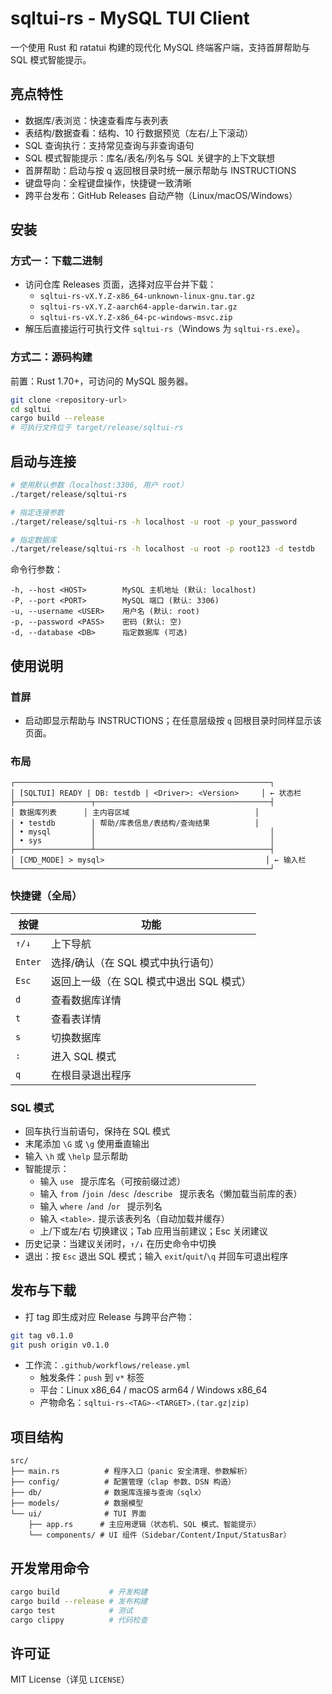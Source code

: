 # sqltui-rs - MySQL TUI Client

一个使用 Rust 和 ratatui 构建的现代化 MySQL 终端客户端，支持首屏帮助与 SQL 模式智能提示。

## 亮点特性

- 数据库/表浏览：快速查看库与表列表
- 表结构/数据查看：结构、10 行数据预览（左右/上下滚动）
- SQL 查询执行：支持常见查询与非查询语句
- SQL 模式智能提示：库名/表名/列名与 SQL 关键字的上下文联想
- 首屏帮助：启动与按 q 返回根目录时统一展示帮助与 INSTRUCTIONS
- 键盘导向：全程键盘操作，快捷键一致清晰
- 跨平台发布：GitHub Releases 自动产物（Linux/macOS/Windows）

## 安装

### 方式一：下载二进制

- 访问仓库 Releases 页面，选择对应平台并下载：
  - `sqltui-rs-vX.Y.Z-x86_64-unknown-linux-gnu.tar.gz`
  - `sqltui-rs-vX.Y.Z-aarch64-apple-darwin.tar.gz`
  - `sqltui-rs-vX.Y.Z-x86_64-pc-windows-msvc.zip`
- 解压后直接运行可执行文件 `sqltui-rs`（Windows 为 `sqltui-rs.exe`）。

### 方式二：源码构建

前置：Rust 1.70+，可访问的 MySQL 服务器。

```bash
git clone <repository-url>
cd sqltui
cargo build --release
# 可执行文件位于 target/release/sqltui-rs
```

## 启动与连接

```bash
# 使用默认参数（localhost:3306, 用户 root）
./target/release/sqltui-rs

# 指定连接参数
./target/release/sqltui-rs -h localhost -u root -p your_password

# 指定数据库
./target/release/sqltui-rs -h localhost -u root -p root123 -d testdb
```

命令行参数：

```
-h, --host <HOST>        MySQL 主机地址 (默认: localhost)
-P, --port <PORT>        MySQL 端口 (默认: 3306)
-u, --username <USER>    用户名 (默认: root)
-p, --password <PASS>    密码 (默认: 空)
-d, --database <DB>      指定数据库 (可选)
```

## 使用说明

### 首屏

- 启动即显示帮助与 INSTRUCTIONS；在任意层级按 `q` 回根目录时同样显示该页面。

### 布局

```
┌─────────────────────────────────────────────────────────┐
│ [SQLTUI] READY | DB: testdb | <Driver>: <Version>     │ ← 状态栏
├─────────────────┬───────────────────────────────────────┤
│ 数据库列表      │ 主内容区域                            │
│ • testdb        │ 帮助/库表信息/表结构/查询结果          │
│ • mysql         │                                       │
│ • sys           │                                       │
├─────────────────┴───────────────────────────────────────┤
│ [CMD_MODE] > mysql>                                    │ ← 输入栏
└─────────────────────────────────────────────────────────┘
```

### 快捷键（全局）

| 按键 | 功能 |
|------|------|
| `↑/↓` | 上下导航 |
| `Enter` | 选择/确认（在 SQL 模式中执行语句） |
| `Esc` | 返回上一级（在 SQL 模式中退出 SQL 模式） |
| `d` | 查看数据库详情 |
| `t` | 查看表详情 |
| `s` | 切换数据库 |
| `:` | 进入 SQL 模式 |
| `q` | 在根目录退出程序 |

### SQL 模式

- 回车执行当前语句，保持在 SQL 模式
- 末尾添加 `\G` 或 `\g` 使用垂直输出
- 输入 `\h` 或 `\help` 显示帮助
- 智能提示：
  - 输入 `use ` 提示库名（可按前缀过滤）
  - 输入 `from `/`join `/`desc `/`describe ` 提示表名（懒加载当前库的表）
  - 输入 `where `/`and `/`or ` 提示列名
  - 输入 `<table>.` 提示该表列名（自动加载并缓存）
  - 上/下或左/右 切换建议；Tab 应用当前建议；Esc 关闭建议
- 历史记录：当建议关闭时，`↑/↓` 在历史命令中切换
- 退出：按 `Esc` 退出 SQL 模式；输入 `exit`/`quit`/`\q` 并回车可退出程序

## 发布与下载

- 打 tag 即生成对应 Release 与跨平台产物：

```bash
git tag v0.1.0
git push origin v0.1.0
```

- 工作流：`.github/workflows/release.yml`
  - 触发条件：`push` 到 `v*` 标签
  - 平台：Linux x86_64 / macOS arm64 / Windows x86_64
  - 产物命名：`sqltui-rs-<TAG>-<TARGET>.(tar.gz|zip)`

## 项目结构

```
src/
├── main.rs          # 程序入口（panic 安全清理、参数解析）
├── config/          # 配置管理（clap 参数、DSN 构造）
├── db/              # 数据库连接与查询（sqlx）
├── models/          # 数据模型
└── ui/              # TUI 界面
    ├── app.rs      # 主应用逻辑（状态机、SQL 模式、智能提示）
    └── components/ # UI 组件（Sidebar/Content/Input/StatusBar）
```

## 开发常用命令

```bash
cargo build           # 开发构建
cargo build --release # 发布构建
cargo test            # 测试
cargo clippy          # 代码检查
```

## 许可证

MIT License（详见 `LICENSE`）
